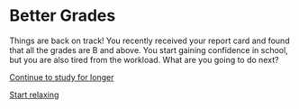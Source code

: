 # Better Grades

Things are back on track! You recently received your report card and found that all the grades are B and above. You start gaining confidence in school, but you are also tired from the workload. What are you going to do next?

[Continue to study for longer](ivy-league-institution.md)

[Start relaxing](lose-everything.md)

